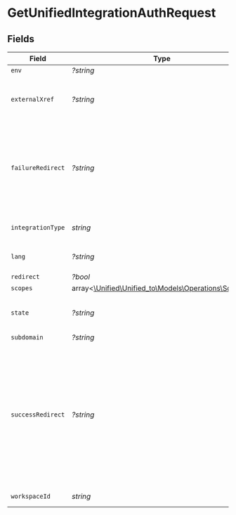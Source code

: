 # GetUnifiedIntegrationAuthRequest


## Fields

| Field                                                                                                                                                                                               | Type                                                                                                                                                                                                | Required                                                                                                                                                                                            | Description                                                                                                                                                                                         |
| --------------------------------------------------------------------------------------------------------------------------------------------------------------------------------------------------- | --------------------------------------------------------------------------------------------------------------------------------------------------------------------------------------------------- | --------------------------------------------------------------------------------------------------------------------------------------------------------------------------------------------------- | --------------------------------------------------------------------------------------------------------------------------------------------------------------------------------------------------- |
| `env`                                                                                                                                                                                               | *?string*                                                                                                                                                                                           | :heavy_minus_sign:                                                                                                                                                                                  | N/A                                                                                                                                                                                                 |
| `externalXref`                                                                                                                                                                                      | *?string*                                                                                                                                                                                           | :heavy_minus_sign:                                                                                                                                                                                  | Your user identifier to associate with the new Integration                                                                                                                                          |
| `failureRedirect`                                                                                                                                                                                   | *?string*                                                                                                                                                                                           | :heavy_minus_sign:                                                                                                                                                                                  | The URL where you want the user to be redirect to after an unsuccessful authentication. An "error" variable will be appended.                                                                       |
| `integrationType`                                                                                                                                                                                   | *string*                                                                                                                                                                                            | :heavy_check_mark:                                                                                                                                                                                  | Type of the supported integration                                                                                                                                                                   |
| `lang`                                                                                                                                                                                              | *?string*                                                                                                                                                                                           | :heavy_minus_sign:                                                                                                                                                                                  | Language: en, fr, es, it, pt, zh, hi                                                                                                                                                                |
| `redirect`                                                                                                                                                                                          | *?bool*                                                                                                                                                                                             | :heavy_minus_sign:                                                                                                                                                                                  | N/A                                                                                                                                                                                                 |
| `scopes`                                                                                                                                                                                            | array<[\Unified\Unified_to\Models\Operations\Scopes](../../Models/Operations/Scopes.md)>                                                                                                            | :heavy_minus_sign:                                                                                                                                                                                  | N/A                                                                                                                                                                                                 |
| `state`                                                                                                                                                                                             | *?string*                                                                                                                                                                                           | :heavy_minus_sign:                                                                                                                                                                                  | Extra state to send back to your success URL                                                                                                                                                        |
| `subdomain`                                                                                                                                                                                         | *?string*                                                                                                                                                                                           | :heavy_minus_sign:                                                                                                                                                                                  | N/A                                                                                                                                                                                                 |
| `successRedirect`                                                                                                                                                                                   | *?string*                                                                                                                                                                                           | :heavy_minus_sign:                                                                                                                                                                                  | The URL where you want the user to be redirect to after a successful authentication.  The connection ID will be appended with (id=<connectionId>) to this URL, as will the state that was provided. |
| `workspaceId`                                                                                                                                                                                       | *string*                                                                                                                                                                                            | :heavy_check_mark:                                                                                                                                                                                  | The ID of the workspace                                                                                                                                                                             |